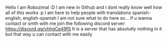 

Hello I am Robozimal :D
I am new in Github and I dont really know well how all of this works :p
I am here to help people with translations spanish-english, english-spanish
I am not sure what to do here so... if u wanna contact or smth with me join the following discord server: https://discord.gg/vhhgCe49fS
It is a server that has absolutly nothing in it but that way u can contact with me easily

